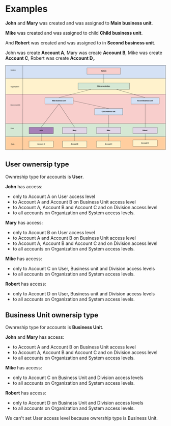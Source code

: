 Examples
========

**John** and **Mary** was created and was assigned to  **Main business unit**.

**Mike** was created and was assigned to child **Child business unit**.

And **Robert** was created and was assigned to in **Second business unit**.

John was create **Account A**,  Mary was create **Account B**, Mike was create **Account C**, Robert was create **Account D**,.

![example structure][1]

User ownersip type
---------

 Ownreship type for accounts is **User**.

**John** has access:

 - only to Account A on User access level
 - to Account A and Account B on Business Unit access level
 - to Account A,  Account B and Account C and on Division access level
 - to all accounts on Organization and System access levels.

**Mary** has access:

 - only to Account B on User access level
 - to Account A and Account B on Business Unit access level
 - to Account A,  Account B and Account C and on Division access level
 - to all accounts on Organization and System access levels.

**Mike** has access:

 - only to Account C on User, Business unit and Division access levels
 - to all accounts on Organization and System access levels.

**Robert** has access:

 - only to Account D on User, Business unit and Division access levels
 - to all accounts on Organization and System access levels.

Business Unit ownersip type
---------

 Ownreship type for accounts is **Business Unit**.

**John** and **Mary** has access:

 - to Account A and Account B on Business Unit access level
 - to Account A,  Account B and Account C and on Division access level
 - to all accounts on Organization and System access levels.

**Mike** has access:

 - only to Account C on Business Unit and Division access levels
 - to all accounts on Organization and System access levels.

**Robert** has access:

 - only to Account D on Business Unit and Division access levels
 - to all accounts on Organization and System access levels.

We can't set User access level because owrership type is Business Unit.

  [1]: img/example.png